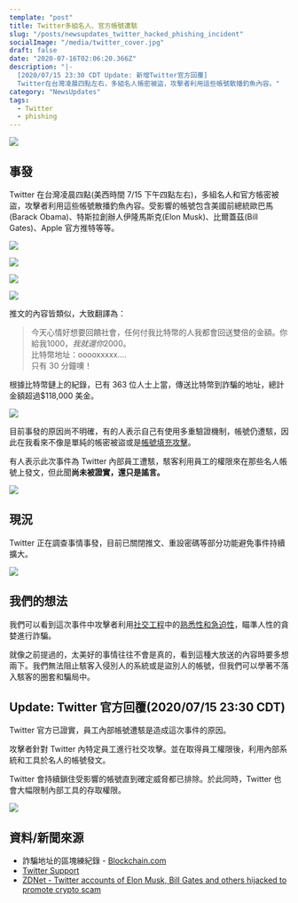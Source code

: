 ```yaml
---
template: "post"
title: Twitter多組名人、官方帳號遭駭
slug: "/posts/newsupdates_twitter_hacked_phishing_incident"
socialImage: "/media/twitter_cover.jpg"
draft: false
date: "2020-07-16T02:06:20.366Z"
description: "|-
  [2020/07/15 23:30 CDT Update: 新增Twitter官方回覆]  
  Twitter在台灣凌晨四點左右，多組名人帳密被盜，攻擊者利用這些帳號散播釣魚內容。"
category: "NewsUpdates"
tags:
  - Twitter
  - phishing
---
```


![](/media/twitter_cover.jpg)

## 事發

Twitter 在台灣凌晨四點(美西時間 7/15 下午四點左右)，多組名人和官方帳密被盜，攻擊者利用這些帳號散播釣魚內容。受影響的帳號包含美國前總統歐巴馬(Barack Obama)、特斯拉創辦人伊隆馬斯克(Elon Musk)、比爾蓋茲(Bill Gates)、Apple 官方推特等等。

![](/media/twitter_hacked_obama.jpg)

![](/media/twitter_hacked_elon.jpg)

![](/media/twitter_billgates.jpg)

![](/media/twitter_hacked_apple.jpg)

推文的內容皆類似，大致翻譯為：

> 今天心情好想要回饋社會，任何付我比特幣的人我都會回送雙倍的金額。你給我$1000，我就還你$2000。 \
> 比特幣地址：ooooxxxxx.... \
> 只有 30 分鐘噢！

根據比特幣鏈上的紀錄，已有 363 位人士上當，傳送比特幣到詐騙的地址，總計金額超過$118,000 美金。

![](/media/twitter_hacked_btcrecord.png)

目前事發的原因尚不明確，有的人表示自己有使用多重驗證機制，帳號仍遭駭，因此在我看來不像是單純的帳密被盜或是[帳號填充攻擊](posts/ep3-why-does-password-has-to-be-so-complicated/#帳密填充攻擊-credential-stuffing)。

有人表示此次事件為 Twitter 內部員工遭駭，駭客利用員工的權限來在那些名人帳號上發文，但此聞**尚未被證實，還只是謠言。**

![](/media/twitter_hacked_rumor.jpg)

## 現況

Twitter 正在調查事情事發，目前已關閉推文、重設密碼等部分功能避免事件持續擴大。

![](/media/twitter_hacked_official.jpg)

## 我們的想法

我們可以看到這次事件中攻擊者利用[社交工程](/posts/ep5-the-greatest-vulnerability-is-you-and-me)中的[熟悉性和急迫性](/posts/ep5-the-greatest-vulnerability-is-you-and-me#%E7%A4%BE%E4%BA%A4%E5%B7%A5%E7%A8%8B%E7%9A%84%E6%94%BB%E6%93%8A%E5%88%87%E5%85%A5%E9%BB%9E)，瞄準人性的貪婪進行詐騙。

就像之前提過的，太美好的事情往往不會是真的，看到這種大放送的內容時要多想兩下。我們無法阻止駭客入侵別人的系統或是盜別人的帳號，但我們可以學著不落入駭客的圈套和騙局中。

## Update: Twitter 官方回覆(2020/07/15 23:30 CDT)

Twitter 官方已證實，員工內部帳號遭駭是造成這次事件的原因。

攻擊者針對 Twitter 內特定員工進行社交攻擊。並在取得員工權限後，利用內部系統和工具於名人的帳號發文。

Twitter 會持續鎖住受影響的帳號直到確定威脅都已排除。於此同時，Twitter 也會大幅限制內部工具的存取權限。

![](/media/twitter_hacked_response.jpg)

## 資料/新聞來源

- 詐騙地址的區塊練紀錄 - [Blockchain.com](<* https://www.blockchain.com/btc/address/bc1qxy2kgdygjrsqtzq2n0yrf2493p83kkfjhx0wlh>)
- [Twitter Support](https://twitter.com/TwitterSupport)
- [ZDNet - Twitter accounts of Elon Musk, Bill Gates and others hijacked to promote crypto scam](https://www.zdnet.com/article/twitter-accounts-of-elon-musk-bill-gates-and-others-hijacked-to-promote-crypto-scam/)
